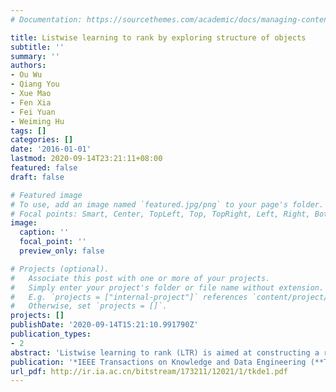 ```yaml
---
# Documentation: https://sourcethemes.com/academic/docs/managing-content/

title: Listwise learning to rank by exploring structure of objects
subtitle: ''
summary: ''
authors:
- Ou Wu
- Qiang You
- Xue Mao
- Fen Xia
- Fei Yuan
- Weiming Hu
tags: []
categories: []
date: '2016-01-01'
lastmod: 2020-09-14T23:21:11+08:00
featured: false
draft: false

# Featured image
# To use, add an image named `featured.jpg/png` to your page's folder.
# Focal points: Smart, Center, TopLeft, Top, TopRight, Left, Right, BottomLeft, Bottom, BottomRight.
image:
  caption: ''
  focal_point: ''
  preview_only: false

# Projects (optional).
#   Associate this post with one or more of your projects.
#   Simply enter your project's folder or file name without extension.
#   E.g. `projects = ["internal-project"]` references `content/project/deep-learning/index.md`.
#   Otherwise, set `projects = []`.
projects: []
publishDate: '2020-09-14T15:21:10.991790Z'
publication_types:
- 2
abstract: 'Listwise learning to rank (LTR) is aimed at constructing a ranking model from listwise training data to order objects. In most existing studies, each training instance consists of a set of objects described by preference features. In a preference feature space for the objects in training, the structure of the objects is associated with the absolute preference degrees for the objects. The degrees significantly influence the ordering of the objects. Nevertheless, the structure of the training objects in their preference feature space has rarely been studied. In addition, most listwise LTR algorithms yield a single linear ranking model for all objects, but this ranking model may be insufficient to capture the underlying nonlinear ranking mechanism among all objects. This study proposes a divide-and-train method to learn a nonlinear ranking model from listwise training data. First, a rank-preserving clustering approach is used to infer the structure of objects in their preference feature space and all the objects in training data are divided into several clusters. Each cluster is assumed to correspond to a preference degree and an ordinal regression function is then learned. Second, considering that relations exist among the clusters, a multi-task listwise ranking approach is then employed to train linear ranking functions for all the clusters (or preference degrees) simultaneously. Our proposed method utilizes both the (relative) preferences among objects and the intrinsic structure of objects. Experimental results on benchmark data sets suggest that the proposed method outperforms state-oft-the-art listwise LTR algorithms.'
publication: '*IEEE Transactions on Knowledge and Data Engineering (**TKDE**)*'
url_pdf: http://ir.ia.ac.cn/bitstream/173211/12021/1/tkde1.pdf
---
```

